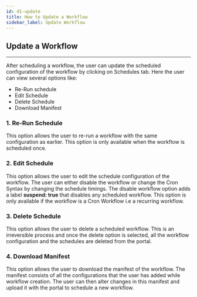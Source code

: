 ```yaml
---
id: d1-update
title: How to Update a Workflow
sidebar_label: Update Workflow
---
```


## Update a Workflow

---

After scheduling a workflow, the user can update the scheduled configuration of the workflow by clicking on Schedules tab. 
Here the user can view several options like:
- Re-Run schedule
- Edit Schedule
- Delete Schedule
- Download Manifest 

### 1. Re-Run Schedule
This option allows the user to re-run a workflow with the same configuration as earlier. This option is only available when the workflow is scheduled once.

### 2. Edit Schedule
This option allows the user to edit the schedule configuration of the workflow. The user can either disable the workflow or change the Cron Syntax by changing the schedule timings.
The disable workflow option adds a label **suspend: true** that disables any scheduled workflow.
This option is only available if the workflow is a Cron Workflow i.e a recurring workflow.

### 3. Delete Schedule
This option allows the user to delete a scheduled workflow. This is an irreversible process and once the delete option is selected, all the workflow configuration and the schedules are deleted from the portal.

### 4. Download Manifest
This option allows the user to download the manifest of the workflow. The manifest consists of all the configurations that the user has added while workflow creation. The user can then alter changes in this manifest and upload it with the portal to schedule a new workflow.
